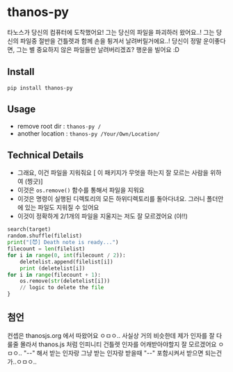 # thanos-py

타노스가 당신의 컴퓨터에 도착했어요! 그는 당신의 파일을 파괴하러 왔어요..!
그는 당신의 파일중 절반을 건틀렛과 함께 손을 튕겨서 날려버릴거에요..!
당신이 정말 운이좋다면, 그는 별 중요하지 않은 파일들만 날려버리겠죠? 행운을 빌어요 :D

## Install

`pip install thanos-py`

## Usage

-   remove root dir : `thanos-py /`
-   another location : `thanos-py /Your/Own/Location/`

## Technical Details
-   그래요, 이건 파일을 지워줘요 [ 이 패키지가 무엇을 하는지 잘 모르는 사람을 위하여 (찡긋)]
-   이것은 `os.remove()` 함수를 통해서 파일을 지워요
-   이것은 명령이 실행된 디렉토리의 모든 하위디렉토리를 돌아다녀요. 그러니 폴더안에 있는 파일도 지워질 수 있어요
-   이것이 정확하게 2/1개의 파일을 지울지는 저도 잘 모르겠어요 (야!!)
```py
search(target)
random.shuffle(filelist)
print("[😈] Death note is ready...")
filecount = len(filelist)
for i in range(0, int(filecount / 2)):
    deletelist.append(filelist[i])
    print (deletelist[i])
for i in range(filecount + 1):
    os.remove(str(deletelist[i]))
	// logic to delete the file
}
```

## 첨언
컨셉은 thanosjs.org 에서 따왔어요 ㅇㅁㅇ..
사실상 거의 비슷한데 제가 인자를 잘 다룰줄 몰라서 thanos.js 처럼 인피니티 건틀렛 인자를 어캐받아야할지 잘 모르겠어요 ㅇㅁㅇ.. 
"--" 해서 받는 인자랑 그냥 받는 인자랑 받을때 "--" 포함시켜서 받으면 되는건가..ㅇㅁㅇ..

